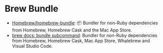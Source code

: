 # Brew Bundle

- [Homebrew/homebrew-bundle](https://github.com/Homebrew/homebrew-bundle): 📦
  Bundler for non-Ruby dependencies from Homebrew, Homebrew Cask and the Mac App
  Store.
- [brew docs: bundle subcommand](https://docs.brew.sh/Manpage#bundle-subcommand):
  Bundler for non-Ruby dependencies from Homebrew, Homebrew Cask, Mac App Store,
  Whalebrew and Visual Studio Code.
